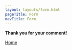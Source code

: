 ```yaml
---
layout: layouts/form.html
pageTitle: Form
navTitle: Form
---
```


**Thank you for your comment!**

[Home](/)
